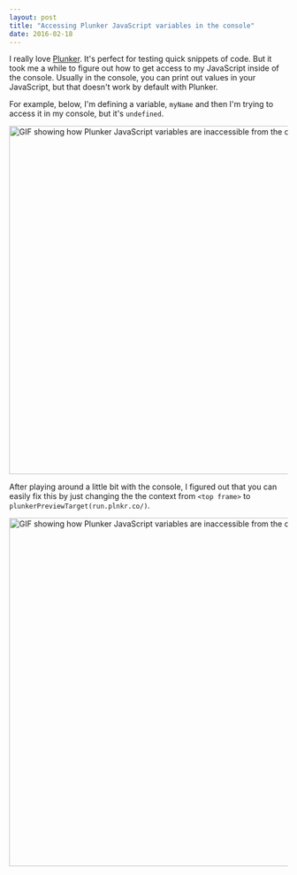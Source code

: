 ```yaml
---
layout: post
title: "Accessing Plunker JavaScript variables in the console"
date: 2016-02-18
---
```


I really love <a href="http://plnkr.co" target="_blank">Plunker</a>. It's perfect for testing quick snippets of code. But it took me a while to figure 
out how to get access to my JavaScript inside of the console. Usually in the console, you can print out values in your 
JavaScript, but that doesn't work by default with Plunker. 

For example, below, I'm defining a variable, `myName` and then I'm trying to access it in my console, but it's 
`undefined`.

<img src="http://i.giphy.com/C7k4Gw0cF2kb6.gif" alt="GIF showing how Plunker JavaScript variables are inaccessible from the console" width="630px">

After playing around a little bit with the console, I figured out that you can easily fix this by just changing the 
the context from `<top frame>` to `plunkerPreviewTarget(run.plnkr.co/)`.

<img src="http://i.giphy.com/fSOGwRCPbZ06A.gif" alt="GIF showing how Plunker JavaScript variables are inaccessible from the console" width="630px">
